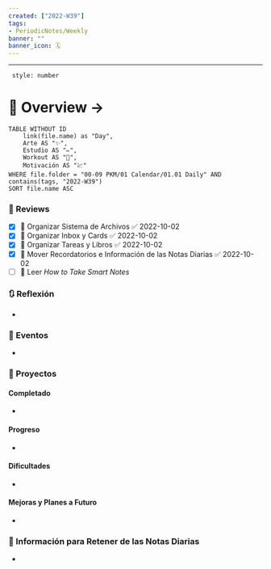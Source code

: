 ```yaml
---
created: ["2022-W39"]
tags: 
- PeriodicNotes/Weekly
banner: ""
banner_icon: 🗓️
---
```

___
```toc
 style: number
```
# 🌌 Overview -> 
```dataview
TABLE WITHOUT ID
	link(file.name) as "Day",
	Arte AS "✨",
	Estudio AS "✏️",
	Workout AS "💪",
	Motivación AS "💹"
WHERE file.folder = "00-09 PKM/01 Calendar/01.01 Daily" AND 
contains(tags, "2022-W39")
SORT file.name ASC
```

### 📑 Reviews
- [x] 🔼 Organizar Sistema de Archivos ✅ 2022-10-02
- [x] 🔼 Organizar Inbox y Cards ✅ 2022-10-02
- [x] 🔼 Organizar Tareas y Libros ✅ 2022-10-02
- [x] 🔼 Mover Recordatorios e Información de las Notas Diarias ✅ 2022-10-02
- [ ] 🔼 Leer *How to Take Smart Notes*

### 🔃 Reflexión
- 
### 📜 Eventos
- 
### 📃 Proyectos
#### **Completado**
- 
#### **Progreso**
- 
#### **Dificultades**
- 
#### **Mejoras y Planes a Futuro**
- 
### 💾 Información para Retener de las Notas Diarias
- 
